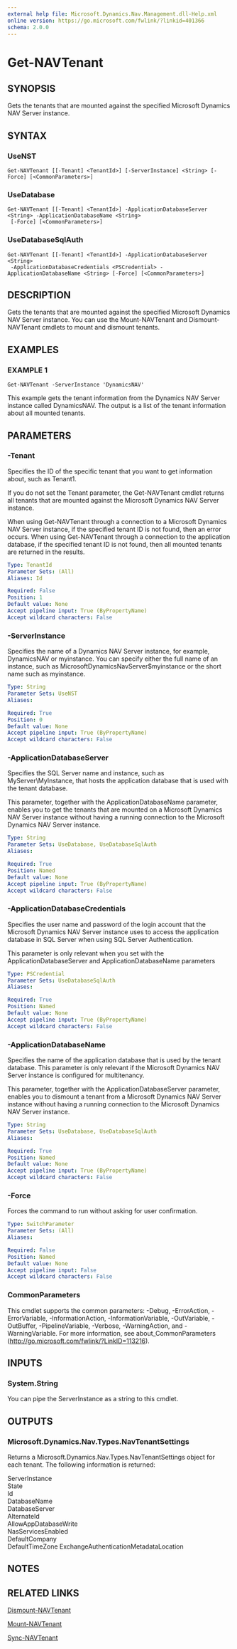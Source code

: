 ```yaml
---
external help file: Microsoft.Dynamics.Nav.Management.dll-Help.xml
online version: https://go.microsoft.com/fwlink/?linkid=401366
schema: 2.0.0
---
```


# Get-NAVTenant

## SYNOPSIS
Gets the tenants that are mounted against the specified Microsoft Dynamics NAV Server instance.

## SYNTAX

### UseNST
```
Get-NAVTenant [[-Tenant] <TenantId>] [-ServerInstance] <String> [-Force] [<CommonParameters>]
```

### UseDatabase
```
Get-NAVTenant [[-Tenant] <TenantId>] -ApplicationDatabaseServer <String> -ApplicationDatabaseName <String>
 [-Force] [<CommonParameters>]
```

### UseDatabaseSqlAuth
```
Get-NAVTenant [[-Tenant] <TenantId>] -ApplicationDatabaseServer <String>
 -ApplicationDatabaseCredentials <PSCredential> -ApplicationDatabaseName <String> [-Force] [<CommonParameters>]
```

## DESCRIPTION
Gets the tenants that are mounted against the specified Microsoft Dynamics NAV Server instance.
You can use the Mount-NAVTenant and Dismount-NAVTenant cmdlets to mount and dismount tenants.

## EXAMPLES

### EXAMPLE 1
```
Get-NAVTenant -ServerInstance 'DynamicsNAV'
```

This example gets the tenant information from the Dynamics NAV Server instance called DynamicsNAV. The output is a list of the tenant information about all mounted tenants.

## PARAMETERS

### -Tenant
Specifies the ID of the specific tenant that you want to get information about, such as Tenant1.

If you do not set the Tenant parameter, the Get-NAVTenant cmdlet returns all tenants that are mounted against the Microsoft Dynamics NAV Server instance.

When using Get-NAVTenant through a connection to a Microsoft Dynamics NAV Server instance, if the specified tenant ID is not found, then an error occurs. When using Get-NAVTenant through a connection to the application database, if the specified tenant ID is not found, then all mounted tenants are returned in the results.

```yaml
Type: TenantId
Parameter Sets: (All)
Aliases: Id

Required: False
Position: 1
Default value: None
Accept pipeline input: True (ByPropertyName)
Accept wildcard characters: False
```

### -ServerInstance
Specifies the name of a Dynamics NAV Server instance, for example, DynamicsNAV or myinstance. You can specify either the full name of an instance, such as MicrosoftDynamicsNavServer$myinstance or the short name such as myinstance.

```yaml
Type: String
Parameter Sets: UseNST
Aliases: 

Required: True
Position: 0
Default value: None
Accept pipeline input: True (ByPropertyName)
Accept wildcard characters: False
```

### -ApplicationDatabaseServer
Specifies the SQL Server name and instance, such as MyServer\MyInstance, that hosts the application database that is used with the tenant database.

This parameter, together with the ApplicationDatabaseName parameter, enables you to get the tenants that are mounted on a Microsoft Dynamics NAV Server instance without having a running connection to the Microsoft Dynamics NAV Server instance.

```yaml
Type: String
Parameter Sets: UseDatabase, UseDatabaseSqlAuth
Aliases: 

Required: True
Position: Named
Default value: None
Accept pipeline input: True (ByPropertyName)
Accept wildcard characters: False
```

### -ApplicationDatabaseCredentials
Specifies the user name and password of the login account that the Microsoft Dynamics NAV Server instance uses to access the application database in SQL Server when using SQL Server Authentication.

This parameter is only relevant when you set with the ApplicationDatabaseServer and ApplicationDatabaseName parameters

```yaml
Type: PSCredential
Parameter Sets: UseDatabaseSqlAuth
Aliases: 

Required: True
Position: Named
Default value: None
Accept pipeline input: True (ByPropertyName)
Accept wildcard characters: False
```

### -ApplicationDatabaseName
Specifies the name of the application database that is used by the tenant database.
This parameter is only relevant if the Microsoft Dynamics NAV Server instance is configured for multitenancy.

This parameter, together with the ApplicationDatabaseServer parameter, enables you to dismount a tenant from a Microsoft Dynamics NAV Server instance without having a running connection to the Microsoft Dynamics NAV Server instance.

```yaml
Type: String
Parameter Sets: UseDatabase, UseDatabaseSqlAuth
Aliases: 

Required: True
Position: Named
Default value: None
Accept pipeline input: True (ByPropertyName)
Accept wildcard characters: False
```

### -Force
Forces the command to run without asking for user confirmation.

```yaml
Type: SwitchParameter
Parameter Sets: (All)
Aliases: 

Required: False
Position: Named
Default value: None
Accept pipeline input: False
Accept wildcard characters: False
```

### CommonParameters
This cmdlet supports the common parameters: -Debug, -ErrorAction, -ErrorVariable, -InformationAction, -InformationVariable, -OutVariable, -OutBuffer, -PipelineVariable, -Verbose, -WarningAction, and -WarningVariable. For more information, see about_CommonParameters (http://go.microsoft.com/fwlink/?LinkID=113216).

## INPUTS

### System.String
You can pipe the ServerInstance as a string to this cmdlet.

## OUTPUTS

### Microsoft.Dynamics.Nav.Types.NavTenantSettings
Returns a Microsoft.Dynamics.Nav.Types.NavTenantSettings object for each tenant. The following information is returned:

ServerInstance  
State  
Id  
DatabaseName  
DatabaseServer  
AlternateId  
AllowAppDatabaseWrite  
NasServicesEnabled  
DefaultCompany  
DefaultTimeZone
ExchangeAuthenticationMetadataLocation  

## NOTES

## RELATED LINKS

[Dismount-NAVTenant](Dismount-NAVTenant.md)

[Mount-NAVTenant](Mount-NAVTenant.md)

[Sync-NAVTenant](Sync-NAVTenant.md)
